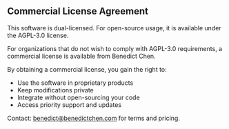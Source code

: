 Commercial License Agreement
----------------------------
This software is dual-licensed. For open-source usage, it is available under the AGPL-3.0 license.

For organizations that do not wish to comply with AGPL-3.0 requirements,
a commercial license is available from Benedict Chen.

By obtaining a commercial license, you gain the right to:
- Use the software in proprietary products
- Keep modifications private
- Integrate without open-sourcing your code
- Access priority support and updates

Contact: benedict@benedictchen.com for terms and pricing.
